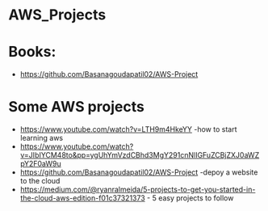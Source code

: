 # AWS_Projects

# Books:
- https://github.com/Basanagoudapatil02/AWS-Project



# Some AWS projects

- https://www.youtube.com/watch?v=LTH9m4HkeYY -how to start learning aws
- https://www.youtube.com/watch?v=JIbIYCM48to&pp=ygUhYmVzdCBhd3MgY291cnNlIGFuZCBjZXJ0aWZpY2F0aW9u
- https://github.com/Basanagoudapatil02/AWS-Project -depoy a website to the cloud
- https://medium.com/@ryanralmeida/5-projects-to-get-you-started-in-the-cloud-aws-edition-f01c37321373 - 5 easy projects to follow 
